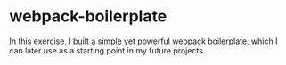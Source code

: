 # webpack-boilerplate
In this exercise, I built a simple yet powerful webpack boilerplate, which I can later use as a starting point in my future projects.

